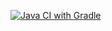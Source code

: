 [![Java CI with Gradle](https://github.com/Valmar91/gradleTestAPI_CI/actions/workflows/gradle.yml/badge.svg)](https://github.com/Valmar91/gradleTestAPI_CI/actions/workflows/gradle.yml)